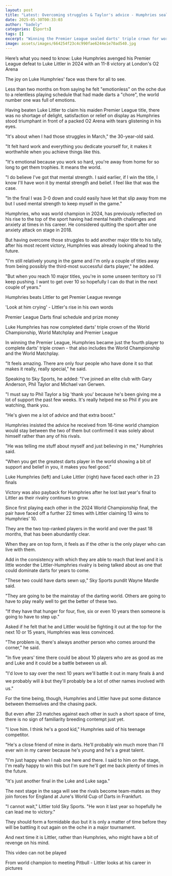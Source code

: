```yaml
---
layout: post
title: "Latest: Overcoming struggles & Taylor's advice - Humphries seals triple crown"
date: 2025-05-30T00:33:03
author: "badely"
categories: [Sports]
tags: []
excerpt: "Winning the Premier League sealed darts' triple crown for world number one Luke Humphries but he has needed to overcome personal struggles and has had"
image: assets/images/664254f23c4c990fae6244e1e70ad540.jpg
---
```


Here’s what you need to know: Luke Humphries avenged his Premier League defeat to Luke Littler in 2024 with an 11-8 victory at London's O2 Arena

The joy on Luke Humphries' face was there for all to see.

Less than two months on from saying he felt "emotionless" on the oche due to a relentless playing schedule that had made darts a "chore", the world number one was full of emotions.

Having beaten Luke Littler to claim his maiden Premier League title, there was no shortage of delight, satisfaction or relief on display as Humphries stood triumphant in front of a packed O2 Arena with tears glistening in his eyes.

"It's about when I had those struggles in March," the 30-year-old said.

"It felt hard work and everything you dedicate yourself for, it makes it worthwhile when you achieve things like this.

"It's emotional because you work so hard, you're away from home for so long to get them trophies. It means the world.

"I do believe I've got that mental strength. I said earlier, if I win the title, I know I'll have won it by mental strength and belief. I feel like that was the case.

"In the final I was 3-0 down and could easily have let that slip away from me but I used mental strength to keep myself in the game."

Humphries, who was world champion in 2024, has previously reflected on his rise to the top of the sport having had mental health challenges and anxiety at times in his career. He considered quitting the sport after one anxiety attack on stage in 2018.

But having overcome those struggles to add another major title to his tally, after his most recent victory, Humphries was already looking ahead to the future.

"I'm still relatively young in the game and I'm only a couple of titles away from being possibly the third-most successful darts player," he added.

"But when you reach 10 major titles, you're in some unseen territory so I'll keep pushing. I want to get over 10 so hopefully I can do that in the next couple of years."

Humphries beats Littler to get Premier League revenge

'Look at him crying' - Littler's rise in his own words

Premier League Darts final schedule and prize money

Luke Humphries has now completed darts' triple crown of the World Championship, World Matchplay and Premier League

In winning the Premier League, Humphries became just the fourth player to complete darts' triple crown - that also includes the World Championship and the World Matchplay.

"It feels amazing. There are only four people who have done it so that makes it really, really special," he said.

Speaking to Sky Sports, he added: "I've joined an elite club with Gary Anderson, Phil Taylor and Michael van Gerwen.

"I must say to Phil Taylor a big 'thank you' because he's been giving me a lot of support the past few weeks. It's really helped me so Phil if you are watching, thank you.

"He's given me a lot of advice and that extra boost."

Humphries insisted the advice he received from 16-time world champion would stay between the two of them but confirmed it was solely about himself rather than any of his rivals.

"He was telling me stuff about myself and just believing in me," Humphries said.

"When you get the greatest darts player in the world showing a bit of support and belief in you, it makes you feel good."

Luke Humphries (left) and Luke Littler (right) have faced each other in 23 finals

Victory was also payback for Humphries after he lost last year's final to Littler as their rivalry continues to grow.

Since first playing each other in the 2024 World Championship final, the pair have faced off a further 22 times with Littler claiming 13 wins to Humphries' 10.

They are the two top-ranked players in the world and over the past 18 months, that has been abundantly clear.

When they are on top form, it feels as if the other is the only player who can live with them.

Add in the consistency with which they are able to reach that level and it is little wonder the Littler-Humphries rivalry is being talked about as one that could dominate darts for years to come.

"These two could have darts sewn up," Sky Sports pundit Wayne Mardle said.

"They are going to be the mainstay of the darting world. Others are going to have to play really well to get the better of these two.

"If they have that hunger for four, five, six or even 10 years then someone is going to have to step up."

Asked if he felt that he and Littler would be fighting it out at the top for the next 10 or 15 years, Humphries was less convinced.

"The problem is, there's always another person who comes around the corner," he said.

"In five years' time there could be about 10 players who are as good as me and Luke and it could be a battle between us all.

"I'd love to say over the next 10 years we'll battle it out in many finals â and we probably will â but they'll probably be a lot of other names involved with us."

For the time being, though, Humphries and Littler have put some distance between themselves and the chasing pack.

But even after 23 matches against each other in such a short space of time, there is no sign of familiarity breeding contempt just yet.

"I love him. I think he's a good kid," Humphries said of his teenage competitor.

"He's a close friend of mine in darts. He'll probably win much more than I'll ever win in my career because he's young and he's a great talent.

"I'm just happy when I nab one here and there. I said to him on the stage, I'm really happy to win this but I'm sure he'll get me back plenty of times in the future.

"It's just another final in the Luke and Luke saga."

The next stage in the saga will see the rivals become team-mates as they join forces for England at June's World Cup of Darts in Frankfurt.

"I cannot wait," Littler told Sky Sports. "He won it last year so hopefully he can lead me to victory."

They should form a formidable duo but it is only a matter of time before they will be battling it out again on the oche in a major tournament.

And next time it is Littler, rather than Humphries, who might have a bit of revenge on his mind.

This video can not be played

From world champion to meeting Pitbull - Littler looks at his career in pictures


